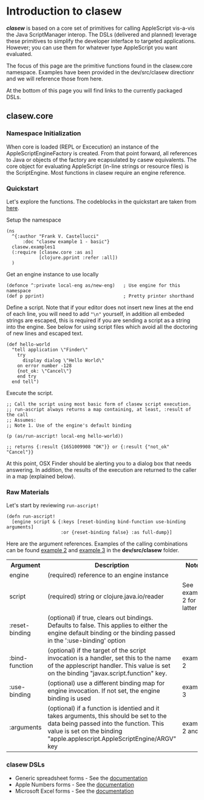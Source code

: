 # Introduction to clasew

***clasew*** is based on a core set of primitives for calling AppleScript vis-a-vis the Java ScriptManager interop. The DSLs (delivered and planned) leverage these primitives to simplify the developer interface to targeted applications. However; you can use them for whatever type AppleScript you want evaluated.

The focus of this page are the primitive functions found in the clasew.core namespace. Examples have been provided in the dev/src/clasew directionr and we will reference those from here.

At the bottom of this page you will find links to the currently packaged DSLs.

## clasew.core

### Namespace Initialization
When core is loaded (REPL or Excecution) an instance of the AppleScriptEngineFactory is created. From that point forward, all references to Java or objects of the factory are ecapsulated by casew equivalents. The core object for evaluating AppleScript (in-line strings or resource files) is the ScriptEngine. Most functions in clasew require an engine reference.

### Quickstart
Let's explore the functions. The codeblocks in the quickstart are taken from  [here](../dev/src/clasew/examples1.clj).

Setup the namespace

```
(ns
  ^{:author "Frank V. Castellucci"
      :doc "clasew example 1 - basic"}
  clasew.examples1
  (:require [clasew.core :as as]
            [clojure.pprint :refer :all])
  )

```
Get an engine instance to use locally
```
(defonce ^:private local-eng as/new-eng)   ; Use engine for this namespace
(def p pprint)                             ; Pretty printer shorthand
```
Define a script. Note that if your editor does not insert new lines at the end of each line, you will need to add ```"\n"``` yourself, in addition all embeded strings are escaped, this is required if you are sending a script as a string into the engine. See below for using script files which avoid all the doctoring of new lines and escaped text.
```
(def hello-world
  "tell application \"Finder\"
    try
      display dialog \"Hello World\"
    on error number -128
    {not_ok: \"Cancel\"}
    end try
  end tell")

```
Execute the script.
```
;; Call the script using most basic form of clasew script execution.
;; run-ascript always returns a map containing, at least, :result of the call
;; Assumes:
;; Note 1. Use of the engine's default binding

(p (as/run-ascript! local-eng hello-world))

;; returns {:result {1651009908 "OK"}} or {:result {"not_ok" "Cancel"}}
```
At this point, OSX Finder should be alerting you to a dialog box that needs answering. In addition, the results of the execution are returned to the caller in a map (explained below).

### Raw Materials
Let's start by reviewing ```run-ascript!```
````
(defn run-ascript!
  [engine script & {:keys [reset-binding bind-function use-binding arguments]
                    :or {reset-binding false} :as full-dump}]

````
Here are the argument references. Examples of the calling combinations can be found  [example 2](../dev/src/clasew/examples2.clj) and [example 3](../dev/src/clasew/examples3.clj) in the **dev/src/clasew** folder.
<table>
<tr><th>Argument</th><th>Description</th><th>Notes</th></tr>
<tr><td>engine</td><td>(required) reference to an engine instance</td><td></td></tr>
<tr><td>script</td><td>(required) string or clojure.java.io/reader</td><td>See example 2 for latter</td></tr>
<tr><td>:reset-binding</td><td>(optional) if true, clears out bindings. Defaults to false. This applies to either the engine default binding or the binding passed in the ':use-binding' option</td><td></td></tr>
<tr><td>:bind-function</td><td>(optional) if the target of the script invocation is a handler, set this to the name of the applescript handler. This value is set on the binding "javax.script.function" key.</td><td>example 2</td></tr>
<tr><td>:use-binding</td><td>(optional) use a different binding map for engine invocation. If not set, the engine binding is used</td><td>example 3</td></tr>
<tr><td>:arguments</td><td>(optional) if a function is identied and it takes arguments, this should be set to the data being passed into the function. This value is set on the binding "apple.applescript.AppleScriptEngine/ARGV" key </td><td>example 2 and 3</td></tr>
</table>


### clasew DSLs
+ Generic spreadsheet forms - See the  [documentation](clasew-spreads.md)
+ Apple Numbers forms - See the  [documentation](clasew-numbers.md)
+ Microsoft Excel forms - See the  [documentation](clasew-excel.md)
